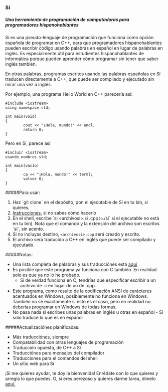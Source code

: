 ### Sí
##### Una herramienta de programación de computadoras para programadores hispanohablantes

Sí es una pseudo-lenguaje de programación que funciona como opción española de
programar en C++, para que programadores hispanohablantes pueden escribir código
usando palabras en español en lugar de palabras en inglés. Es especialmente útil
para estudientes hispanohablantes de informática porque pueden aprender cómo programar
sin tener que saber inglés también.

En otras palabras, programas escritos usando las palabras españolas en Sí traducen
directamente a C++, que puede ser compilado y ejecutado sin mirar una vez a inglés.

Por ejemplo, una programa Hello World en C++ parecería así:
```
#include <iostream>
using namespace std;

int main(void)
{
        cout << "¡Hola, mundo!" << endl;
        return 0;
}
```
Pero en Sí, parece así:
```
#incluir <iostream>
usando nombres std;

int main(vacío)
{
        ca << "¡Hola, mundo!" << terml;
        volver 0;
}
```

#####Para usar:

1. Haz ´git clone´ en el depósito, pon el ejecutable de Sí en tu bin, si quieres.
  1. [Instrucciones](http://unix.stackexchange.com/questions/162134/how-to-execute-a-bash-script-without-typing), si no sabes cómo hacerlo
2. En el shell, escribe ´si <archivosí>.si <destino>.cpp` (o `./sí` si el ejecutable
no está en tu bin). Nota que el comando y la extensión del archivo son escritos ´si´, sin
acento.
  1. Si no incluyas destino, `<archivosí>.cpp` será creado y escrito.
3. El archivo será traducido a C++ en inglés que puede ser compilado y ejecutado.

#####Notas:

* Una lista completa de palabras y sus traducciónes está [aquí](https://docs.google.com/document/d/1c7vxJ4XN6ZArNbPVxBXsT-MwcSWAqconURG9hyf_63w/edit?usp=sharing)
* Es posible que este programa ya funciona con C también. En realidad solo es que ya no lo he probado.
  * Si de verdad funciona en C, tendrías que especificar escribir a un archivo de .c en lugar de un de .cpp.
* Este programa, como resulto de la codificación ANSI de carácteres acentuados en Windows, posiblemente no funciona en Windows. También no sé exactamente si esto es el caso, pero en realidad no deberías programar en Windows de todas formas.
* No pasa nada si escribes unas palabras en inglés u otras en español - Sí solo traduce lo que es en español

#####Actualizaciónes planificadas:

* Más traducciónes, siempre
* Compatabilidad con otras lenguajes de programación
* Traducción opuesta, de C++ a Sí
* Traducciónes para mensajes del compilador
* Traducciones para el comandos del shell
* Un sitio web para Sí

¡Si me quieres ayudar, te doy la bienvenida! Enrédate con lo que quieres y arregla lo que puedes.
O, si eres perezoso y quieres darme tarea, dímelo [aquí.](http://goo.gl/forms/KPEAhqB33H3q5IcF2)
